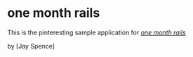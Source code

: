 # one month rails

This is the pinteresting sample application for
[*one month rails*](http://onemonthrails.com)

by [Jay Spence]
